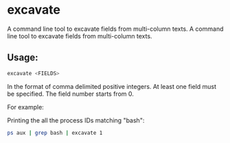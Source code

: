 # excavate

A command line tool to excavate fields from multi-column texts.
A command line tool to excavate fields from multi-column texts.

## Usage:

```bash
excavate <FIELDS>
```

<FIELDS> In the format of comma delimited positive integers. At least one field must be specified. The field number starts from 0.

For example:

Printing the all the process IDs matching "bash":

```bash
ps aux | grep bash | excavate 1
```
